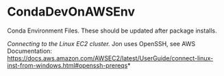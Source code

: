 # CondaDevOnAWSEnv
Conda Environment Files. These should be updated after package installs.


*Connecting to the Linux EC2 cluster.* Jon uses OpenSSH, see AWS Documentation: https://docs.aws.amazon.com/AWSEC2/latest/UserGuide/connect-linux-inst-from-windows.html#openssh-prereqs*
